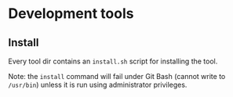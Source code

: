 # Development tools

## Install

Every tool dir contains an `install.sh` script for installing the tool.

Note: the `install` command will fail under Git Bash (cannot write to `/usr/bin`) unless it is run using administrator privileges.
